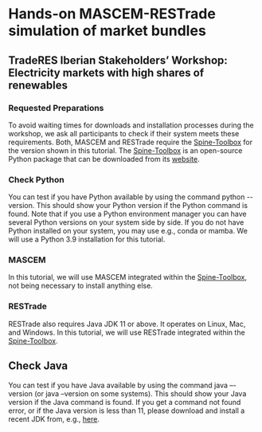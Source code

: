 # Hands-on MASCEM-RESTrade simulation of market bundles

## TradeRES Iberian Stakeholders’ Workshop:<br/>Electricity markets with high shares of renewables

### Requested Preparations
To avoid waiting times for downloads and installation processes during the workshop, we ask
all participants to check if their system meets these requirements. Both, MASCEM and
RESTrade require the [Spine-Toolbox](http://github.com/spine-tools/Spine-Toolbox) for the 
version shown in this tutorial. The [Spine-Toolbox](http://github.com/spine-tools/Spine-Toolbox)
is an open-source Python package that can be downloaded from its
[website](http://github.com/spine-tools/Spine-Toolbox).

### Check Python
You can test if you have Python available by using the command python --version. This should
show your Python version if the Python command is found. Note that if you use a Python
environment manager you can have several Python versions on your system side by side. If you
do not have Python installed on your system, you may use e.g., conda or mamba. We will use a
Python 3.9 installation for this tutorial.

### MASCEM
In this tutorial, we will use MASCEM integrated within the 
[Spine-Toolbox](http://github.com/spine-tools/Spine-Toolbox), 
not being necessary to install anything else.

### RESTrade
RESTrade also requires Java JDK 11 or above. It operates on Linux, Mac, and Windows. In this
tutorial, we will use RESTrade integrated within the [Spine-Toolbox](http://github.com/spine-tools/Spine-Toolbox).

## Check Java
You can test if you have Java available by using the command java –-version (or java –version
on some systems). This should show your Java version if the Java command is found. If you get
a command not found error, or if the Java version is less than 11, please download and install a
recent JDK from, e.g., [here](https://openjdk.org).
